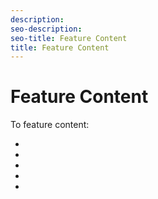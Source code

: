 ```yaml
---
description: 
seo-description: 
seo-title: Feature Content
title: Feature Content
---
```


# Feature Content

To feature content:

  *
  *
  *
  *
  *
